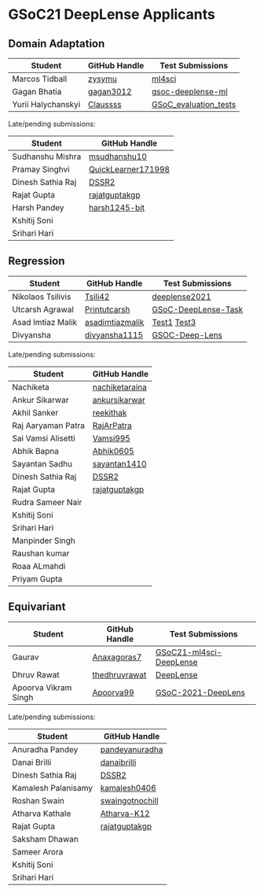 # GSoC21 DeepLense Applicants

## Domain Adaptation

| Student                 | GitHub Handle                                               | Test Submissions                                                           |
| ----------------------- | ----------------------------------------------------------- | -------------------------------------------------------------------------- |
| Marcos Tidball          | [zysymu](https://github.com/zysymu)                         | [ml4sci](https://github.com/zysymu/ml4sci)                                 |
| Gagan Bhatia            | [gagan3012](https://github.com/gagan3012)                   | [gsoc-deeplense-ml](https://github.com/gagan3012/gsoc-deeplense-ml)        |
| Yurii Halychanskyi      | [Claussss](https://github.com/Claussss)                     | [GSoC_evaluation_tests](https://github.com/Claussss/GSoC_evaluation_tests) |    

Late/pending submissions:

| Student                 | GitHub Handle                                               |                                                    
| ----------------------- | ----------------------------------------------------------- |
| Sudhanshu Mishra        | [msudhanshu10](https://github.com/msudhanshu10)             |                                                                     
| Pramay Singhvi          | [QuickLearner171998](https://github.com/QuickLearner171998) |                                                                     
| Dinesh Sathia Raj       | [DSSR2](https://github.com/dssr2)                           |                                                                     
| Rajat Gupta             | [rajatguptakgp](https://github.com/rajatguptakgp)           |   
| Harsh Pandey            | [harsh1245-bit](https://github.com/harsh1245-bit)           |                                                                 
| Kshitij Soni            |                                                             |                                                                     
| Srihari Hari            |                                                             |                                                                     

## Regression

| Student                 | GitHub Handle                                          | Test Submissions                                                           |
| ----------------------- | ------------------------------------------------------ |--------------------------------------------------------------------------- |
| Nikolaos Tsilivis       | [Tsili42](https://github.com/Tsili42)                  | [deeplense2021](https://github.com/Tsili42/deeplense2021)                  |
| Utcarsh Agrawal         | [Printutcarsh](https://github.com/Printutcarsh)        | [GSoC-DeepLense-Task](https://github.com/Printutcarsh/GSoC-DeepLense-Task) |
| Asad Imtiaz Malik       | [asadimtiazmalik](https://github.com/asadimtiazmalik)  | [Test1](https://github.com/asadimtiazmalik/Simulating-the-Superfluid-Dark-Matter-using-PyAutolens) [Test3](https://github.com/asadimtiazmalik/Deep-Regression-Techniques-for-Decoding-Dark-Matter-with-Strong-Gravitational-Lensing-) |
| Divyansha               | [divyansha1115](https://github.com/divyansha1115)      | [GSOC-Deep-Lens](https://github.com/divyansha1115/GSOC-Deep-Lens)          |

Late/pending submissions:

| Student                 | GitHub Handle                                          |
| ----------------------- | ------------------------------------------------------ |
| Nachiketa               | [nachiketaraina](http://www.github.com/nachiketaraina) |                                                                            
| Ankur Sikarwar          | [ankursikarwar](https://github.com/ankursikarwar)      |                                                                            
| Akhil Sanker            | [reekithak](https://github.com/reekithak)              |                                                                            
| Raj Aaryaman Patra      | [RajArPatra](https://github.com/RajArPatra)            |                                                                            
| Sai Vamsi Alisetti      | [Vamsi995](https://github.com/Vamsi995)                |                                                                           
| Abhik Bapna             | [Abhik0605](https://github.com/Abhik0605)              |                                                                            
| Sayantan Sadhu          | [sayantan1410](https://github.com/sayantan1410)        |                                                                            
| Dinesh Sathia Raj       | [DSSR2](https://github.com/dssr2)                      |                                                                            
| Rajat Gupta             | [rajatguptakgp](https://github.com/rajatguptakgp)      |                                                                            
| Rudra Sameer Nair       |                                                        |                                                                            
| Kshitij Soni            |                                                        |                                                                            
| Srihari Hari            |                                                        |                                                                            
| Manpinder Singh         |                                                        |                                                                              
| Raushan kumar           |                                                        |                                                                            
| Roaa ALmahdi            |                                                        |                                                                            
| Priyam Gupta            |                                                        |                                                                            

## Equivariant

| Student                 | GitHub Handle                                         | Test Submissions                                                                  |
| ----------------------- | ----------------------------------------------------- | --------------------------------------------------------------------------------- |
| Gaurav                  | [Anaxagoras7](https://github.com/Anaxagoras7)         | [GSoC21-ml4sci-DeepLense](https://github.com/Anaxagoras7/GSoC21-ml4sci-DeepLense) |
| Dhruv Rawat             | [thedhruvrawat](https://github.com/thedhruvrawat)     | [DeepLense](https://github.com/thedhruvrawat/DeepLense)                           |
| Apoorva Vikram Singh    | [Apoorva99](https://github.com/Apoorva99)             | [GSoC-2021-DeepLens](https://github.com/Apoorva99/GSoC-2021-DeepLens)             |

Late/pending submissions:

| Student                 | GitHub Handle                                         |                                                                  
| ----------------------- | ----------------------------------------------------- |
| Anuradha Pandey         | [pandeyanuradha](https://github.com/pandeyanuradha)   |                                                                                   
| Danai Brilli            | [danaibrilli](https://github.com/danaibrilli)         |                                                                                   
| Dinesh Sathia Raj       | [DSSR2](https://github.com/dssr2)                     |                                                                                   
| Kamalesh Palanisamy     | [kamalesh0406](https://github.com/kamalesh0406)       |                                                                                   
| Roshan Swain            | [swaingotnochill](https://github.com/swaingotnochill) |                                                                                   
| Atharva Kathale         | [Atharva-K12](https://github.com/Atharva-K12)         |                                                                                   
| Rajat Gupta             | [rajatguptakgp](https://github.com/rajatguptakgp)     |                                                                                   
| Saksham Dhawan          |                                                       |                                                                                   
| Sameer Arora            |                                                       |                                                                                   
| Kshitij Soni            |                                                       |                                                                                   
| Srihari Hari            |                                                       |                                                                                   
